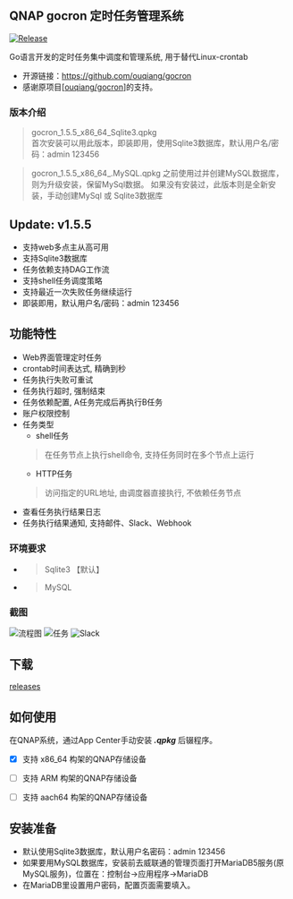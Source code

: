 ## QNAP gocron 定时任务管理系统  
[![Release](https://img.shields.io/github/v/release/iranee/qnap-gocron?label=Releases&color=2)](https://github.com/iranee/qnap-gocron)


Go语言开发的定时任务集中调度和管理系统, 用于替代Linux-crontab

* 开源链接：https://github.com/ouqiang/gocron
* 感谢原项目[[ouqiang/gocron](https://github.com/ouqiang/gocron)]的支持。 

### 版本介绍
> gocron_1.5.5_x86_64_Sqlite3.qpkg  
首次安装可以用此版本，即装即用，使用Sqlite3数据库，默认用户名/密码：admin 123456

> gocron_1.5.5_x86_64_.MySQL.qpkg
之前使用过并创建MySQL数据库，则为升级安装，保留MySql数据。
如果没有安装过，此版本则是全新安装，手动创建MySql 或 Sqlite3数据库

## Update: v1.5.5
* 支持web多点主从高可用
* 支持Sqlite3数据库
* 任务依赖支持DAG工作流
* 支持shell任务调度策略
* 支持最近一次失败任务继续运行
* 即装即用，默认用户名/密码：admin 123456

## 功能特性
* Web界面管理定时任务
* crontab时间表达式, 精确到秒
* 任务执行失败可重试
* 任务执行超时, 强制结束
* 任务依赖配置, A任务完成后再执行B任务
* 账户权限控制
* 任务类型
    * shell任务
    > 在任务节点上执行shell命令, 支持任务同时在多个节点上运行
    * HTTP任务
    > 访问指定的URL地址, 由调度器直接执行, 不依赖任务节点
* 查看任务执行结果日志
* 任务执行结果通知, 支持邮件、Slack、Webhook

### 环境要求
* >  Sqlite3 【默认】
* >  MySQL
### 截图
![流程图](https://raw.githubusercontent.com/ouqiang/gocron/master/assets/screenshot/scheduler.png)
![任务](https://raw.githubusercontent.com/ouqiang/gocron/master/assets/screenshot/task.png)
![Slack](https://raw.githubusercontent.com/ouqiang/gocron/master/assets/screenshot/notification.png)

## 下载
[releases](https://github.com/iranee/qnap-gocron/releases)  
 
## 如何使用
在QNAP系统，通过App Center手动安装 ***.qpkg*** 后辍程序。

- [x]  支持 x86_64 构架的QNAP存储设备
- [ ]  支持 ARM 构架的QNAP存储设备
- [ ]  支持 aach64 构架的QNAP存储设备

  
## 安装准备
- 默认使用Sqlite3数据库，默认用户名密码：admin 123456
- 如果要用MySQL数据库，安装前去威联通的管理页面打开MariaDB5服务(原MySQL服务)，位置在：控制台→应用程序→MariaDB
- 在MariaDB里设置用户密码，配置页面需要填入。
